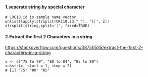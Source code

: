 #### 1.seperate string by special character
```
# CRC10.id is sample name vector
unlist(lapply(strsplit(CRC10.id,"_"), '[[', 2))
strsplit(string,split='|', fixed=TRUE)
```
#### 2.Extract the first 2 Characters in a string
https://stackoverflow.com/questions/38750535/extract-the-first-2-characters-in-a-string
```
x <- c("75 to 79", "80 to 84", "85 to 89")
substr(x, start = 1, stop = 2)
# [1] "75" "80" "85"
```
